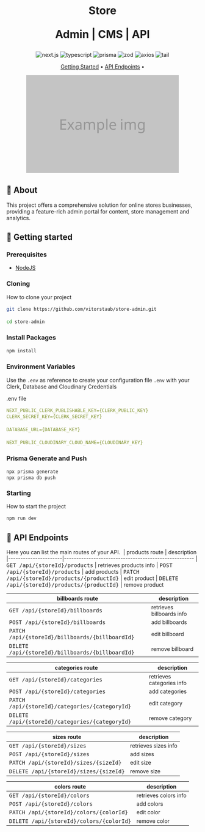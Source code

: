 [TYPESCRIPT__BADGE]: https://img.shields.io/badge/typescript-D4FAFF?style=for-the-badge&logo=typescript
[NEXT]: https://img.shields.io/badge/Next.js-black?style=for-the-badge&logo=nextdotjs
[ZOD]: https://img.shields.io/badge/Zod-black?style=for-the-badge&logo=zod
[AXIOS]: https://img.shields.io/badge/Axios-black?style=for-the-badge&logo=axios&logoColor=black&color=fff
[TAIL]: https://img.shields.io/badge/Tailwind-%2300027a?style=for-the-badge&logo=tailwindcss
[PRISMA]: https://img.shields.io/badge/Prisma-55DBCB?style=for-the-badge&logo=prisma

<h1 align="center" style="font-weight: bold;">
Store

Admin | CMS | API
</h1>

<div align="center">

  ![next.js][NEXT]
  ![typescript][TYPESCRIPT__BADGE]
  ![prisma][PRISMA]
  ![zod][ZOD]
  ![axios][AXIOS]
  ![tail][TAIL]

</div>

<p align="center">
 <a href="#started">Getting Started</a> • 
  <a href="#routes">API Endpoints</a> •
</p>

<p align="center">
    <img src="./.github/example.png" alt="Image Example" width="400px">
</p>


<h2 id="started">📌 About</h2>

This project offers a comprehensive solution for online stores businesses, providing a feature-rich admin portal for content, store management and analytics.


<h2 id="started">🚀 Getting started</h2>

<h3>Prerequisites</h3>

- [NodeJS](https://nodejs.org/en)

<h3>Cloning</h3>

How to clone your project

```bash
git clone https://github.com/vitorstaub/store-admin.git

cd store-admin
```

<h3>Install Packages</h3>

```bash
npm install
```

<h3> Environment Variables</h2>

Use the `.env` as reference to create your configuration file `.env` with your Clerk, Database and Cloudinary Credentials

.env file
```yaml
NEXT_PUBLIC_CLERK_PUBLISHABLE_KEY={CLERK_PUBLIC_KEY}
CLERK_SECRET_KEY={CLERK_SECRET_KEY}

DATABASE_URL={DATABASE_KEY}

NEXT_PUBLIC_CLOUDINARY_CLOUD_NAME={CLOUDINARY_KEY}
```

<h3>Prisma Generate and Push</h3>

```
npx prisma generate
npx prisma db push
```

<h3>Starting</h3>

How to start the project

```bash
npm run dev
```


<h2 id="routes">📍 API Endpoints</h2>

Here you can list the main routes of your API.
​
| products route               | description                                          
|----------------------|-----------------------------------------------------
| <kbd>GET /api/{storeId}/products</kbd>     | retrieves products info
| <kbd>POST /api/{storeId}/products</kbd>     | add products
| <kbd>PATCH /api/{storeId}/products/{productId}</kbd>     | edit product 
| <kbd>DELETE /api/{storeId}/products/{productId}</kbd>     | remove product 

| billboards route               | description                                          
|----------------------|-----------------------------------------------------
| <kbd>GET /api/{storeId}/billboards</kbd>     | retrieves billboards info 
| <kbd>POST /api/{storeId}/billboards</kbd>     | add billboards 
| <kbd>PATCH /api/{storeId}/billboards/{billboardId}</kbd>     | edit billboard 
| <kbd>DELETE /api/{storeId}/billboards/{billboardId}</kbd>     | remove billboard 

| categories route               | description                                          
|----------------------|-----------------------------------------------------
| <kbd>GET /api/{storeId}/categories</kbd>     | retrieves categories info 
| <kbd>POST /api/{storeId}/categories</kbd>     | add categories  
| <kbd>PATCH /api/{storeId}/categories/{categoryId}</kbd>     | edit category 
| <kbd>DELETE /api/{storeId}/categories/{categoryId}</kbd>     | remove category 

| sizes route               | description                                          
|----------------------|-----------------------------------------------------
| <kbd>GET /api/{storeId}/sizes</kbd>     | retrieves sizes info 
| <kbd>POST /api/{storeId}/sizes</kbd>     | add sizes 
| <kbd>PATCH /api/{storeId}/sizes/{sizeId}</kbd>     | edit size 
| <kbd>DELETE /api/{storeId}/sizes/{sizeId}</kbd>     | remove size 

| colors route               | description                                          
|----------------------|-----------------------------------------------------
| <kbd>GET /api/{storeId}/colors</kbd>     | retrieves colors info 
| <kbd>POST /api/{storeId}/colors</kbd>     | add colors 
| <kbd>PATCH /api/{storeId}/colors/{colorId}</kbd>     | edit color 
| <kbd>DELETE /api/{storeId}/colors/{colorId}</kbd>     | remove color 
